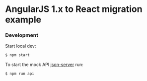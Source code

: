 # AngularJS 1.x to React migration example

### Development
Start local dev:
```bash
$ npm start
```
To start the mock API [json-server](https://github.com/typicode/json-server) run:

```bash
$ npm run api
```


